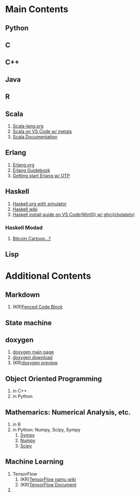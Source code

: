 # Main Contents
## Python
## C
## C++
## Java
## R
## Scala
1. [Scala-lang.org](https://www.scala-lang.org/)
2. [Scala on VS Code w/ metals](https://scalameta.org/metals/docs/editors/vscode.html)
3. [Scala Documentation](https://docs.scala-lang.org/?_ga=2.171908448.1978427408.1599665230-436006552.1599357933)
## Erlang
1. [Erlang.org](https://erlang.org)
2. [Erlang Guidebook](https://erlang.org/doc/getting_started/users_guide.html)
3. [Getting start Erlang w/ OTP](https://erlang.org/doc/design_principles/users_guide.html)
## Haskell
1. [Haskell.org with simulator](https://www.haskell.org/)
2. [Haskell wiki](https://wiki.haskell.org/Haskell_in_5_steps)
3. [Haskell install guide on VS Code(Win10) w/ ghci(cholately)](https://www.youtube.com/watch?v=gLr2u6CjSsM&ab_channel=AtoZProgrammingTutorials)
### Haskell Modad
1. [Bitcoin Cartoon...?](https://medium.com/@jyothsnasrinivas/the-bitcoin-monad-7e621eca091e)
## Lisp

# Additional Contents
## Markdown
1. (KR)[Fenced Code Block](http://haroopress.com/post/fenced-code-block/)
## State machine
## doxygen
1. [doxygen main page](https://www.doxygen.nl/index.html)
2. [doxygen download](https://www.doxygen.nl/download.html#srcbin)
3. (KR)[doxygen preview](https://onecellboy.tistory.com/342)

## Object Oriented Programming
1. in C++
2. in Python
## Mathemarics: Numerical Analysis, etc.
1. in R
2. in Python: Numpy, Scipy, Sympy
   1. [Sympy](https://www.sympy.org/en/index.html)
   2. [Numpy](https://numpy.org/learn/)
   3. [Scipy](https://www.scipy.org/)
## Machine Learning
1. TensorFlow
   1. (KR)[TensorFlow namu wiki](https://namu.wiki/w/%ED%85%90%EC%84%9C%ED%94%8C%EB%A1%9C%EC%9A%B0?from=TensorFlow)
   2. (KR)[TensorFlow Document](https://tensorflowkorea.gitbooks.io/tensorflow-kr/content/)
2. 